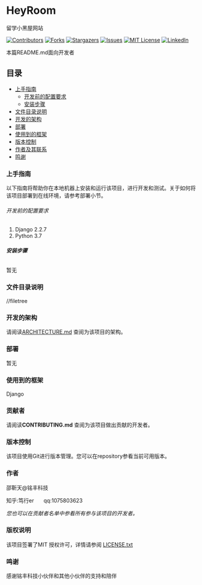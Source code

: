 

# HeyRoom

留学小黑屋网站

<!-- PROJECT SHIELDS -->

[![Contributors][contributors-shield]][contributors-url]
[![Forks][forks-shield]][forks-url]
[![Stargazers][stars-shield]][stars-url]
[![Issues][issues-shield]][issues-url]
[![MIT License][license-shield]][license-url]
[![LinkedIn][linkedin-shield]][linkedin-url]


 本篇README.md面向开发者
 
## 目录

- [上手指南](#上手指南)
  - [开发前的配置要求](#开发前的配置要求)
  - [安装步骤](#安装步骤)
- [文件目录说明](#文件目录说明)
- [开发的架构](#开发的架构)
- [部署](#部署)
- [使用到的框架](#使用到的框架)
- [版本控制](#版本控制)
- [作者及其联系](#作者及其联系)
- [鸣谢](#鸣谢)

### 上手指南

以下指南将帮助你在本地机器上安装和运行该项目，进行开发和测试。关于如何将该项目部署到在线环境，请参考部署小节。

###### 开发前的配置要求

1. Django 2.2.7
2. Python 3.7

###### **安装步骤**

暂无

### 文件目录说明

//filetree



### 开发的架构 

请阅读[ARCHITECTURE.md](https://github.com/shaojintian/heyroom/blob/master/ARCHITECTURE.md) 查阅为该项目的架构。

### 部署

暂无

### 使用到的框架

Django

### 贡献者

请阅读**CONTRIBUTING.md** 查阅为该项目做出贡献的开发者。



### 版本控制

该项目使用Git进行版本管理。您可以在repository参看当前可用版本。

### 作者

邵靳天@铭丰科技

知乎:笃行er  &ensp; &ensp; qq:1075803623     

 *您也可以在贡献者名单中参看所有参与该项目的开发者。*

### 版权说明

该项目签署了MIT 授权许可，详情请参阅 [LICENSE.txt](https://github.com/shaojintian/heyroom/blob/master/LICENSE.txt)

### 鸣谢

 感谢铭丰科技小伙伴和其他小伙伴的支持和陪伴

<!-- links -->
[your-project-path]:shaojintian/heyroom
[contributors-shield]: https://img.shields.io/github/contributors/shaojintian/heyroom.svg?style=flat-square
[contributors-url]: https://github.com/shaojintian/heyroom/graphs/contributors
[forks-shield]: https://img.shields.io/github/forks/shaojintian/heyroom.svg?style=flat-square
[forks-url]: https://github.com/shaojintian/heyroom/network/members
[stars-shield]: https://img.shields.io/github/stars/shaojintian/heyroom.svg?style=flat-square
[stars-url]: https://github.com/shaojintian/heyroom/stargazers
[issues-shield]: https://img.shields.io/github/issues/shaojintian/heyroom.svg?style=flat-square
[issues-url]: https://img.shields.io/github/issues/shaojintian/heyroom.svg
[license-shield]: https://img.shields.io/github/license/shaojintian/heyroom.svg?style=flat-square
[license-url]: https://github.com/shaojintian/heyroom/blob/master/LICENSE.txt
[linkedin-shield]: https://img.shields.io/badge/-LinkedIn-black.svg?style=flat-square&logo=linkedin&colorB=555
[linkedin-url]: https://linkedin.com/in/shaojintian




